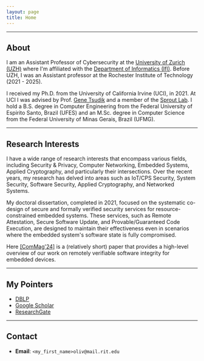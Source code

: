 ```yaml
---
layout: page
title: Home
---
```


___

## About

I am an Assistant Professor of Cybersecurity at the [University of Zurich (UZH)](https://www.uzh.ch/en.html) where I'm affiliated with the [Department of Informatics (IfI)](https://www.ifi.uzh.ch/en.html). Before UZH, I was an Assistant professor at the Rochester Institute of Technology (2021 - 2025).

I received my Ph.D. from the University of California Irvine (UCI), in 2021.
At UCI I was advised by Prof. [Gene Tsudik](https://www.ics.uci.edu/~gts/) and a member of the [Sprout Lab](http://sprout.ics.uci.edu/).
I hold a B.S. degree in Computer Engineering from the Federal University of Espirito Santo, Brazil (UFES) and an M.Sc. degree in Computer Science from the Federal University of Minas Gerais, Brazil (UFMG).

___

## Research Interests

I have a wide range of research interests that encompass various fields, including Security & Privacy, Computer Networking, Embedded Systems, Applied Cryptography, and particularly their intersections. Over the recent years, my research has delved into areas such as IoT/CPS Security, System Security, Software Security, Applied Cryptography, and Networked Systems.

My doctoral dissertation, completed in 2021, focused on the systematic co-design of secure and formally verified security services for resource-constrained embedded systems. These services, such as Remote Attestation, Secure Software Update, and Provable/Guaranteed Code Execution, are designed to maintain their effectiveness even in scenarios where the embedded system's software state is fully compromised.

Here [[ComMag'24]](https://arxiv.org/pdf/2401.04308.pdf) is a (relatively short) paper that provides a high-level overview of our work on remotely verifiable software integrity for embedded devices.

___


## My Pointers

+ [DBLP](https://dblp.org/pid/173/5375.html)
+ [Google Scholar](https://scholar.google.com/citations?user=2ITEX20AAAAJ&hl=en&oi=ao)
+ [ResearchGate](https://www.researchgate.net/profile/Ivan_De_Oliveira_Nunes2)

___

## Contact
+ **Email**: `<my_first_name>oliv@mail.rit.edu`

